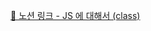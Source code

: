 [🔗 노션 링크 - JS 에 대해서 (class)](https://common-sheet-da1.notion.site/JS-class-b03bf6387fdd467d9d673b271c5bcc36?pvs=4)
